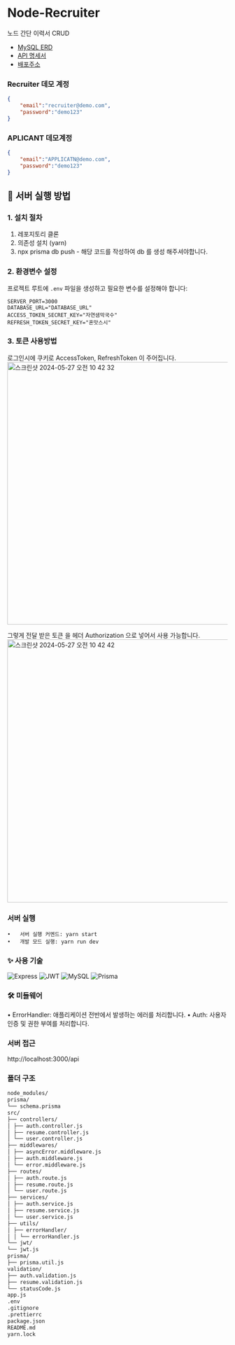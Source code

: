 # Node-Recruiter

노드 간단 이력서 CRUD

- [MySQL ERD](https://drawsql.app/teams/-1278/diagrams/node-recruiter)
- [API 명세서](https://spiffy-geometry-22c.notion.site/Node-js-API-20809227e8c44840b4e1c1bee1588df6?pvs=4)
- [배포주소](https://dfgdwssegf.shop/api/health)

### Recruiter 데모 계정
```json
{
	"email":"recruiter@demo.com",
	"password":"demo123"
}
```
### APLICANT 데모계정
```json
{
	"email":"APPLICATN@demo.com",
	"password":"demo123"
}
```

## 🚀 서버 실행 방법

### 1. 설치 절차

1. 레포지토리 클론
2. 의존성 설치 (yarn)
3. npx prisma db push  - 해당 코드를 작성하여 db 를 생성 해주셔야합니다.

### 2. 환경변수 설정

프로젝트 루트에 `.env` 파일을 생성하고 필요한 변수를 설정해야 합니다:

```env
SERVER_PORT=3000
DATABASE_URL="DATABASE_URL"
ACCESS_TOKEN_SECRET_KEY="자연샘막국수"
REFRESH_TOKEN_SECRET_KEY="혼맛스시"
```
### 3. 토큰 사용방법

로그인시에 쿠키로 AccessToken, RefreshToken 이 주어집니다.
<img width="600" alt="스크린샷 2024-05-27 오전 10 42 32" src="https://github.com/KAPUIST/Node-Recruiter/assets/91464689/05745b39-2f6e-41be-b41c-6f086e8debb9">

그렇게 전달 받은 토큰 을 헤더 Authorization 으로 넣어서 사용 가능합니다.
<img width="601" alt="스크린샷 2024-05-27 오전 10 42 42" src="https://github.com/KAPUIST/Node-Recruiter/assets/91464689/775a6363-2b4e-4178-a8b5-76ba6b6da29d">


### 서버 실행

    •	서버 실행 커멘드: yarn start
    •	개발 모드 실행: yarn run dev

### ✨ 사용 기술

![Express](https://img.shields.io/badge/Express-000000?style=for-the-badge&logo=express&logoColor=white)
![JWT](https://img.shields.io/badge/JWT-000000?style=for-the-badge&logo=JSON%20web%20tokens&logoColor=white)
![MySQL](https://img.shields.io/badge/MySQL-4479A1?style=for-the-badge&logo=mysql&logoColor=white)
![Prisma](https://img.shields.io/badge/Prisma-2D3748?style=for-the-badge&logo=prisma&logoColor=white)

### 🛠️ 미들웨어

• ErrorHandler: 애플리케이션 전반에서 발생하는 에러를 처리합니다.
• Auth: 사용자 인증 및 권한 부여를 처리합니다.

### 서버 접근

http://localhost:3000/api

### 폴더 구조

```markdown
node_modules/
prisma/
└── schema.prisma
src/
├── controllers/
│ ├── auth.controller.js
│ ├── resume.controller.js
│ └── user.controller.js
├── middlewares/
│ ├── asyncError.middleware.js
│ ├── auth.middleware.js
│ └── error.middleware.js
├── routes/
│ ├── auth.route.js
│ ├── resume.route.js
│ └── user.route.js
├── services/
│ ├── auth.service.js
│ ├── resume.service.js
│ └── user.service.js
├── utils/
│ ├── errorHandler/
│ │ └── errorHandler.js
└── jwt/
└── jwt.js
prisma/
├── prisma.util.js
validation/
├── auth.validation.js
├── resume.validation.js
└── statusCode.js
app.js
.env
.gitignore
.prettierrc
package.json
README.md
yarn.lock
```
